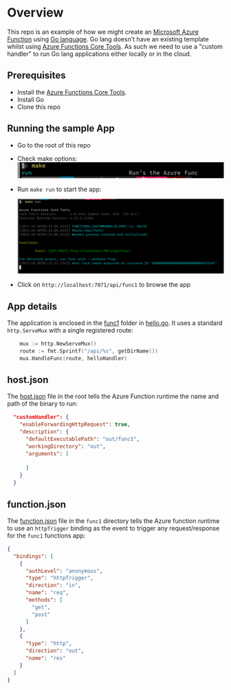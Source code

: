 # Overview

This repo is an example of how we might create an [Microsoft Azure Function](https://azure.microsoft.com/en-au/products/functions) using [Go language](https://go.dev/). Go lang doesn't have an existing template whilst using [Azure Functions Core Tools](https://learn.microsoft.com/en-us/azure/azure-functions/functions-run-local?tabs=macos%2Cisolated-process%2Cnode-v4%2Cpython-v2%2Chttp-trigger%2Ccontainer-apps&pivots=programming-language-csharp#install-the-azure-functions-core-tools). As such we need to use a "custom handler" to run Go lang applications either locally or in the cloud.


## Prerequisites

- Install the [Azure Functions Core Tools](https://learn.microsoft.com/en-us/azure/azure-functions/functions-run-local?tabs=macos%2Cisolated-process%2Cnode-v4%2Cpython-v2%2Chttp-trigger%2Ccontainer-apps&pivots=programming-language-csharp#install-the-azure-functions-core-tools).
- Install Go
- Clone this repo

## Running the sample App

- Go to the root of this repo
- Check make options:
    ![Running](./images/options.png)

- Run `make run` to start the app:

    ![Running](./images/running.png)

- Click on `http://localhost:7071/api/func1` to browse the app

## App details

The application is enclosed in the [func1](./func1/) folder in [hello.go](https://github.com/katasec/gofnapp/blob/main/func1/hello.go). It uses a standard `http.ServeMux` with a single registered route:

```go
	mux := http.NewServeMux()
	route := fmt.Sprintf("/api/%s", getDirName())
	mux.HandleFunc(route, helloHandler)
```

## host.json

The [host.json](https://github.com/katasec/gofnapp/blob/main/host.json) file in the root tells the Azure Function runtime the name and path of the binary to run:

```json
  "customHandler": {
    "enableForwardingHttpRequest": true,
    "description": {
      "defaultExecutablePath": "out/func1",
      "workingDirectory": "out",
      "arguments": [

      ]
    }
  }
```

## function.json

The [function.json](https://github.com/katasec/gofnapp/blob/main/func1/function.json) file in the `func1` directory tells the Azure function runtime to use an `httpTrigger` binding as the event to trigger any request/response for the `func1` functions app:

```json
{
  "bindings": [
    {
      "authLevel": "anonymous",
      "type": "httpTrigger",
      "direction": "in",
      "name": "req",
      "methods": [
        "get",
        "post"
      ]
    },
    {
      "type": "http",
      "direction": "out",
      "name": "res"
    }
  ]
}
```
